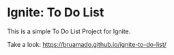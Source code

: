 # Ignite: To Do List

This is a simple To Do List Project for Ignite.

Take a look: https://bruamado.github.io/ignite-to-do-list/
